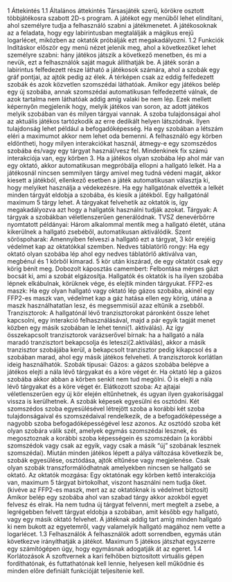1 Áttekintés
1.1 Általános áttekintés
Társasjáték szerű, körökre osztott többjátékosra szabott 2D-s program. A játékot egy
menüből lehet elindítani, ahol személyre tudja a felhasználó szabni a játékmenetet. A
játékosoknak az a feladata, hogy egy labirintusban megtalálják a mágikus erejű
logarlécet, miközben az oktatók próbálják ezt megakadályozni.
1.2 Funkciók
Indításkor először egy menü nézet jelenik meg, ahol a következőket lehet személyre
szabni: hány játékos játszik a következő menetben, és mi a nevük, ezt a felhasználók
saját maguk állíthatják be.
A játék során a labirintus felfedezett része látható a játékosok számára, ahol a
szobák egy gráf pontjai, az ajtók pedig az élek. A térképen csak az eddig felfedezett
szobák és azok közvetlen szomszédai láthatóak. Amikor egy játékos belép egy új
szobába, annak szomszédai automatikusan felfedezetté válnak, de azok tartalma
nem láthatóak addig amíg valaki be nem lép.
Ezek mellett képernyőn megjelenik hogy, melyik játékos van soron, az adott játékos
melyik szobában van és milyen tárgyai vannak. A szoba tulajdonságai ahol az
aktuális játékos tartózkodik az erre dedikált helyen látszódnak. Ilyen tulajdonság
lehet például a befogadóképesség. Ha egy szobában a létszám eléri a maximumot
akkor nem lehet oda bemenni.
A felhasználó egy körben eldöntheti, hogy milyen interakciókat használ, átmegy-e
egy szomszédos szobába és/vagy egy tárgyat használ/vesz fel. Mindenkinek fix
számú interakciója van, egy körben 3.
Ha a játékos olyan szobába lép ahol már van egy oktató, akkor automatikusan
megpróbálja ellopni a hallgató lelkét. Ha a játékosnál nincsen semmilyen tárgy amivel
meg tudná védeni magát, akkor kiesett a játékból, ellenkező esetben a játék
automatikusan választja ki, hogy melyiket használja a védekezésre. Ha egy
hallgatónak elvették a lelkét minden tárgyát eldobja a szobába, és kiesik a játékból.
Egy hallgatónál maximum 5 tárgy lehet. A tárgyakat felvehetik az oktatók is, így
megakadályozva azt hogy a hallgatók használni tudják azokat.
Tárgyak:
A tárgyak a szobákban véletlenszerűen generálódnak.
TVSZ denevérbőrre nyomtatott példányai: Három alkalommal mentik meg a hallgató
életét, utána kikerülnek a hallgató zsebéből, automatikusan aktiválódik.
Szent söröspoharak: Amennyiben felveszi a hallgató ezt a tárgyat, 3 kör erejéig
védelmet kap az oktatókkal szemben. Nedves táblatörlő rongy: Ha egy oktató olyan szobába lép ahol egy nedves táblatörlő
aktiválva van, megbénul és 1 körből kimarad. 5 kör után kiszárad, de egy oktatót
csak egy körig bénít meg.
Dobozolt káposztás camembert: Felbontása mérges gázt bocsát ki, ami a szobát
elgázosítja. Hallgatók és oktatók is ha ilyen szobába lépnek elkábulnak, körüknek
vége, és elejtik minden tárgyukat.
FFP2-es maszk: Ha egy olyan hallgató vagy oktató lép gázos szobába, akinél egy
FFP2-es maszk van, védelmet kap a gáz hatása ellen egy körig, utána a maszk
használhatatlan lesz, és megsemmisül azaz eltűnik a zsebből.
Tranzisztorok: A hallgatónál lévő tranzisztorokat páronként össze lehet kapcsolni,
egy interakció felhasználásával, majd a pár egyik tagját menet közben egy másik
szobában le lehet tenni(1. aktiválás). Az így összekapcsolt tranzisztorok varázserővel
bírnak: ha a hallgató a nála maradó tranzisztort bekapcsolja és leteszi(2.aktiválás),
akkor a másik tranzisztor szobájába kerül, a bekapcsolt tranzisztor pedig kikapcsol
és a szobában marad, ahol egy másik játékos felveheti. A tranzisztorok korlátlan
ideig használhatók.
Szobák típusai:
Gázos: a gázos szobába belépve a játékos elejti a nála lévő tárgyakat és a köre
véget ér. Ha oktató lép a gázos szobába akkor abban a körben senkit nem tud
megölni. Ő is elejti a nála lévő tárgyakat és a köre véget ér.
Elátkozott szoba: Az ajtajai véletlenszerűen egy új kör elején eltűnhetnek, és ugyan
ilyen gyakorisággal vissza is kerülhetnek.
A szobák képesek egyesülni és osztódni. Két szomszédos szoba egyesülésével
létrejött szoba a korábbi két szoba tulajdonságaival és szomszédaival rendelkezik,
de a befogadóképessége a nagyobb szoba befogadóképességével lesz azonos. Az
osztódó szoba két olyan szobára válik szét, amelyek egymás szomszédai lesznek,
és megosztoznak a korábbi szoba képességein és szomszédain (a korábbi
szomszédok vagy csak az egyik, vagy csak a másik “új” szobának lesznek
szomszédai).
Miután minden játékos lépett a pálya változása következik be, szobák egyesülése,
osztódása, ajtók eltűnése vagy megjelenése. Csak olyan szobák
transzformálódhatnak amelyekben nincsen se hallgató se oktató.
Az oktatók mozgása: Egy oktatónak egy körben kettő interakciója van, maximum 5
tárgyat birtokolhat, viszont használni nem tudja őket. (kivéve az FFP2-es maszk,
mert az az oktatóknak is védelmet biztosít) Amikor belép egy szobába ahol van
szabad tárgy akkor azokból egyet felvesz és elrak. Ha nem tudna új tárgyat felvenni,
mert megtelt a zsebe, a legrégebben felvett tárgyat eldobja a szobában, amit később
egy hallgató, vagy egy másik oktató felvehet.
A játéknak addig tart amíg minden hallgató ki nem bukott az egyetemről, vagy
valamelyik hallgató magához nem vette a logarlécet.
1.3 Felhasználók
A felhasználók adott sorrendben, egymás után következve irányíthatják a játékot.
Maximum 5 játékos játszhat egyszerre egy számítógépen úgy, hogy egymásnak
adogatják át az egeret.
1.4 Korlátozások
A szoftvernek a kari felhőben biztosított virtuális gépen fordíthatónak, és
futtathatónak kell lennie, helyesen kell működnie és minden előre definiált funkcióját
teljesítenie kell.
